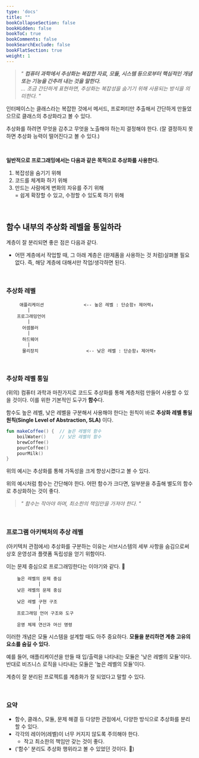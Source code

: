 ```yaml
---
type: 'docs'
title: ""
bookCollapseSection: false
bookHidden: false
bookToC: true
bookComments: false
bookSearchExclude: false
bookFlatSection: true
weight: 1
---
```


> *" **컴퓨터 과학에서 추상화는 복잡한 자료, 모듈, 시스템 등으로부터 핵심적인 개념 또는 기능을 간추려 내는 것을 말한다.** <br> ... 조금 간단하게 표현하면, 추상화는 복잡성을 숨기기 위해 사용되는 방식을 의미한다. "*

인터페이스는 클래스라는 복잡한 것에서 메서드, 프로퍼티만 추출해서 간단하게 만들었으므로 클래스의 추상화라고 볼 수 있다.

추상화를 하려면 무엇을 감추고 무엇을 노출해야 하는지 결정해야 한다. (잘 결정하지 못하면 추상화 능력이 떨어진다고 볼 수 있다.)

<br>

**일반적으로 프로그래밍에서는 다음과 같은 목적으로 추상화를 사용한다.**

1. 복잡성을 숨기기 위해
2. 코드를 체계화 하기 위해 
3. 만드는 사람에게 변화의 자유를 주기 위해 <br> = 쉽게 확장할 수 있고, 수정할 수 있도록 하기 위해

<br>

## 함수 내부의 추상화 레벨을 통일하라

계층이 잘 분리되면 좋은 점은 다음과 같다.

- 어떤 계층에서 작업할 때, 그 아래 계층은 (완제품을 사용하는 것 처럼)살펴볼 필요 없다. 즉, 해당 계층에 대해서만 작업/생각하면 된다.

<br>

### 추상화 레벨

```
     애플리케이션               <-- 높은 레벨 : 단순함↑ 제어력↓
        |
    프로그래밍언어
        |
      어셈블러
        |
      하드웨어
        |
      물리장치                  <-- 낮은 레벨 : 단순함↓ 제어력↑
```

<br>

### 추상화 레벨 통일

(위의) 컴퓨터 과학과 마찬가지로 코드도 추상화를 통해 계층처럼 만들어 사용할 수 있을 것이다. 이를 위한 기본적인 도구가 **함수**다.

함수도 높은 레벨, 낮은 레벨을 구분해서 사용해야 한다는 원칙이 바로 **추상화 레벨 통일 원칙(Single Level of Abstraction, SLA)** 이다.

```kotlin
fun makeCoffee() {  // 높은 레벨의 함수
    boilWater()     // 낮은 레벨의 함수
    brewCoffee()
    pourCoffee()
    pourMilk()
}
```

위의 예시는 추상화를 통해 가독성을 크게 향상시켰다고 볼 수 있다.

위의 예시처럼 함수는 간단해야 한다. 어떤 함수가 크다면, 일부분을 추출해 별도의 함수로 추상화하는 것이 좋다.

> *" 함수는 작아야 하며, 최소한의 책임만을 가져야 한다. "*

<br>

### 프로그램 아키텍처의 추상 레벨

(아키텍처 관점에서) 추상화를 구분하는 이유는 서브시스템의 세부 사항을 숨김으로써 상호 운영성과 플랫폼 독립성을 얻기 위함이다.

이는 문제 중심으로 프로그래밍한다는 이야기와 같다. :thinking:

```
    높은 레벨의 문제 중심
            |
    낮은 레벨의 문제 중심
            |
    낮은 레벨 구현 구조
            |
    프로그래밍 언어 구조와 도구
            |
    운영 체제 연산과 머신 명령
```

이러한 개념은 모듈 시스템을 설계할 때도 아주 중요하다. **모듈을 분리하면 계층 고유의 요소를 숨길 수 있다.**

예를 들어, 애플리케이션을 만들 때 입/출력을 나타내는 모듈은 '낮은 레벨의 모듈'이다.<br>
반대로 비즈니스 로직을 나타내는 모듈은 '높은 레벨의 모듈'이다.

계층이 잘 분리된 프로젝트를 계층화가 잘 되었다고 말할 수 있다.

<br>

### 요약

- 함수, 클래스, 모듈, 문제 해결 등 다양한 관점에서, 다양한 방식으로 추상화를 분리할 수 있다.
- 각각의 레이어(레벨)이 너무 커지지 않도록 주의해야 한다.
  - 작고 최소한의 책임만 갖는 것이 좋다.
- ('함수' 분리도 추상화 행위라고 볼 수 있었던 것이다. :thinking:)